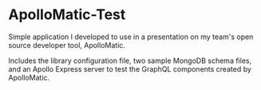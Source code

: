 # ApolloMatic-Test

Simple application I developed to use in a presentation on my team's open source developer tool, ApolloMatic. 

Includes the library configuration file, two sample MongoDB schema files, and an Apollo Express server to test the GraphQL components created by ApolloMatic.
